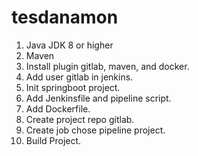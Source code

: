 # tesdanamon
1. Java JDK 8 or higher
2. Maven
3. Install plugin gitlab, maven, and docker.
4. Add user gitlab in jenkins.
5. Init springboot project.
6. Add Jenkinsfile and pipeline script.
7. Add Dockerfile.
8. Create project repo gitlab.
9. Create job chose pipeline project.
10. Build Project.
